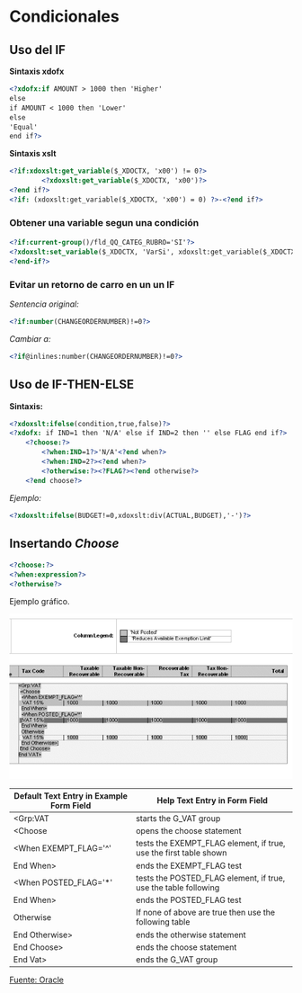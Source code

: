 # Condicionales


## Uso del IF

__Sintaxis xdofx__
```xslt
<?xdofx:if AMOUNT > 1000 then 'Higher'
else
if AMOUNT < 1000 then 'Lower'
else
'Equal'
end if?>
```

__Sintaxis xslt__
```xslt
<?if:xdoxslt:get_variable($_XDOCTX, 'x00') != 0?>
        <?xdoxslt:get_variable($_XDOCTX, 'x00')?>
<?end if?>
<?if: (xdoxslt:get_variable($_XDOCTX, 'x00') = 0) ?>-<?end if?>
```

### Obtener una variable segun una condición
```xslt
<?if:current-group()/fld_QQ_CATEG_RUBRO='SI'?>
<?xdoxslt:set_variable($_XDOCTX, 'VarSi', xdoxslt:get_variable($_XDOCTX, 'TotalCol'))?>
<?end-if?>
```

### Evitar un retorno de carro en un un IF

_Sentencia original:_
```xslt
<?if:number(CHANGEORDERNUMBER)!=0?>
```

_Cambiar a:_
```xslt
<?if@inlines:number(CHANGEORDERNUMBER)!=0?>
```

## Uso de IF-THEN-ELSE

__Sintaxis:__
```xslt
<?xdoxslt:ifelse(condition,true,false)?>
<?xdofx: if IND=1 then 'N/A' else if IND=2 then '' else FLAG end if?>
    <?choose:?>
        <?when:IND=1?>'N/A'<?end when?>
        <?when:IND=2?><?end when?>
        <?otherwise:?><?FLAG?><?end otherwise?>
    <?end choose?>
```

_Ejemplo:_
```xslt
<?xdoxslt:ifelse(BUDGET!=0,xdoxslt:div(ACTUAL,BUDGET),'-')?>
```

## Insertando _Choose_

```xslt
<?choose:?>
<?when:expression?>
<?otherwise?>
```

Ejemplo gráfico.

![choose](./images/xmlp_choose.gif)

| Default Text Entry in Example Form Field | Help Text Entry in Form Field |
| --- | --- |
| <Grp:VAT | <?for-each:G\_VAT?> starts the G\_VAT group |
| <Choose | <?choose:?> opens the choose statement |
| <When EXEMPT\_FLAG='^' |  <?when: EXEMPT\_FLAG='^'?> tests the EXEMPT\_FLAG element, if true, use the first table shown |
| End When> | <?end when?> ends the EXEMPT\_FLAG test |
| <When POSTED\_FLAG='\*' | <?when:POSTED\_FLAG='\*'?> tests the POSTED\_FLAG element, if true, use the table following |
| End When> | <?end when?> ends the POSTED\_FLAG test |
| Otherwise | <?otherwise:?> If none of above are true then use the following table |
| End Otherwise> | <?end otherwise?> ends the otherwise statement |
| End Choose> | <?end choose?> ends the choose statement |
| End Vat>| <?end for-each?> ends the G\_VAT group |

[Fuente: Oracle](https://docs.oracle.com/middleware/12212/bip/BIPRD/GUID-04477E49-F671-4BF1-8353-06A7CDEAD2CC.htm#BIPRD2480)
